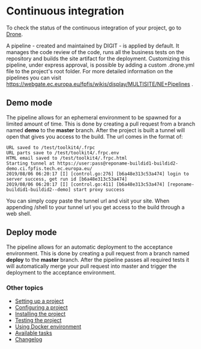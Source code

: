 # Continuous integration
To check the status of the continuous integration of your project, go to [Drone](https://drone.fpfis.eu/ec-europa).

A pipeline - created and maintained by DIGIT - is applied by default. It manages the code review of the code, runs all the business tests on the repository and builds the site artifact for the deployment. Customizing this pipeline, under express approval, is possible by adding a custom .drone.yml file to the project's root folder. For more detailed information on the pipelines you can visit https://webgate.ec.europa.eu/fpfis/wikis/display/MULTISITE/NE+Pipelines .

## Demo mode

The pipeline allows for an ephemeral environment to be spawned for a limited amount of time. This is done by creating a pull request from a branch named **demo** to the **master** branch. After the project is built a tunnel will open that gives you access to the build. The url comes in the format of:

```
URL saved to /test/toolkit4/.frpc
URL parts save to /test/toolkit4/.frpc.env
HTML email saved to /test/toolkit4/.frpc.html
Starting tunnel at https://user:pass@reponame-buildid1-buildid2-demo.ci.fpfis.tech.ec.europa.eu/
2019/08/06 06:20:17 [I] [control.go:276] [b6a48e313c53a474] login to server success, get run id [b6a48e313c53a474]
2019/08/06 06:20:17 [I] [control.go:411] [b6a48e313c53a474] [reponame-buildid1-buildid2--demo] start proxy success
```

You can simply copy paste the tunnel url and visit your site. When appending /shell to your tunnel url you get access to the build through a web shell.

## Deploy mode

The pipeline allows for an automatic deployment to the acceptance environment. This is done by creating a pull request from a branch named **deploy** to the **master** branch. After the pipeline passes all required tests it will automatically merge your pull request into master and trigger the deployment to the acceptance environment.

### Other topics
- [Setting up a project](/docs/setting-up-project.md)
- [Configuring a project](/docs/configuring-project.md)
- [Installing the project](/docs/installing-project.md)
- [Testing the project](/docs/testing-project.md)
- [Using Docker environment](/docs/docker-environment.md)
- [Available tasks](/docs/available-tasks.md)
- [Changelog](/CHANGELOG.md)
